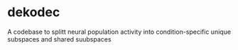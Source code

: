 # dekodec

A codebase to splitt neural population activity into condition-specific unique subspaces and shared suubspaces
